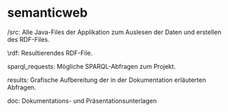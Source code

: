# semanticweb

/src: Alle Java-Files der Applikation zum Auslesen der Daten und erstellen des RDF-Files.

\rdf: Resultierendes RDF-File.

sparql_requests: Mögliche SPARQL-Abfragen zum Projekt.

results: Grafische Aufbereitung der in der Dokumentation erläuterten Abfragen.

doc: Dokumentations- und Präsentationsunterlagen